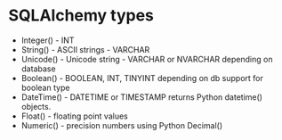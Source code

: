 # SQLAlchemy types

* Integer() - INT
* String()  - ASCII strings - VARCHAR
* Unicode() - Unicode string - VARCHAR or NVARCHAR depending on database
* Boolean()  - BOOLEAN, INT, TINYINT depending on db support for boolean type
* DateTime()  - DATETIME or TIMESTAMP returns Python datetime() objects.
* Float()     - floating point values
* Numeric()   - precision numbers using Python Decimal()



